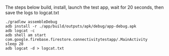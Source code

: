 The steps below build, install, launch the test app, wait for 20 seconds, then
save the logs to logcat.txt
```
./gradlew assembleDebug
adb install -r ./app/build/outputs/apk/debug/app-debug.apk
adb logcat -c
adb shell am start com.google.firebase.firestore.connectivitytestapp/.MainActivity
sleep 20
adb logcat -d > logcat.txt
```

